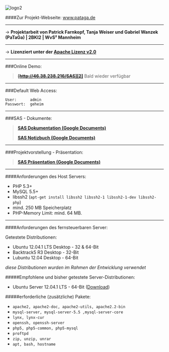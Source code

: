 ![logo2]

####Zur Projekt-Webseite:
www.pataga.de

---

→ **Projektarbeit von Patrick Farnkopf, Tanja Weiser und Gabriel Wanzek (PaTaGa) | 2BKI2 | WvS² Mannheim**

---

→ **Lizenziert unter der [Apache Lizenz v2.0][5]**
           
---
###Online Demo:

> ~~**[http://46.38.238.216/SAS][2]**~~
> Bald wieder verfügbar

------
###Default Web Access:
~~~
User:      admin
Passwort:  geheim
~~~
           
---
###SAS - Dokumente:

> **[SAS Dokumentation (Google Documents)][1]**
>
> **[SAS Notizbuch (Google Documents)][4]**

---
###Projektvorstellung - Präsentation:

> **[SAS Präsentation (Google Documents)][3]**

---
####Anforderungen des Host Servers:
- PHP 5.3+
- MySQL 5.5+
- libssh2 (`apt-get install libssh2 libssh2-1 libssh2-1-dev libssh2-php`)
- mind. 250 MB Speicherplatz
- PHP-Memory Limit:  mind. 64 MB. 

---

####Anforderungen des fernsteuerbaren Server:

Getestete Distributionen:
- Ubuntu 12.04.1 LTS Desktop - 32 & 64-Bit
- Backtrack5 R3 Desktop - 32-Bit
- Lubuntu 12.04 Desktop - 64-Bit

_diese Distributionen wurden im Rahmen der Entwicklung verwendet_

#####Empfohlene und bisher getestete Server-Distributionen:
- Ubuntu Server 12.04.1 LTS - 64-Bit ([Download][7])

#####erforderliche (zusätzliche) Pakete:
- <code>apache2, apache2-doc, apache2-utils, apache2.2-bin</code>
- <code>mysql-server, mysql-server-5.5 ,mysql-server-core</code>
- <code>lynx, lynx-cur</code>
- <code>openssh, openssh-server</code>
- <code>php5, php5-common, php5-mysql</code>
- <code>proftpd</code>
- <code>zip, unzip, unrar</code>
- <code>apt, bash, hostname</code>

[1]: http://goo.gl/dTrur
[2]: #
[3]: http://goo.gl/8UqKr
[4]: http://goo.gl/OZT5x
[5]: http://www.apache.org/licenses/LICENSE-2.0.html
[7]: http://releases.ubuntu.com/precise/ubuntu-12.04.1-server-amd64.iso
[logo2]: http://mangopix.de/local_images/sas-logo2.png

